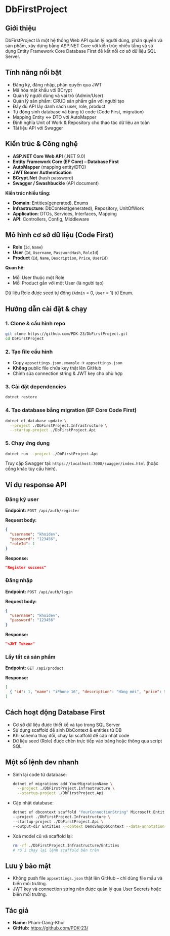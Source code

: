 # DbFirstProject

## Giới thiệu

DbFirstProject là một hệ thống Web API quản lý người dùng, phân quyền và sản phẩm, xây dựng bằng ASP.NET Core với kiến trúc nhiều tầng và sử dụng Entity Framework Core Database First để kết nối cơ sở dữ liệu SQL Server.

## Tính năng nổi bật

* Đăng ký, đăng nhập, phân quyền qua JWT
* Mã hóa mật khẩu với BCrypt
* Quản lý người dùng và vai trò (Admin/User)
* Quản lý sản phẩm: CRUD sản phẩm gắn với người tạo
* Đầy đủ API lấy danh sách user, role, product
* Tự động sinh database và bảng từ code (Code First, migration)
* Mapping Entity ↔ DTO với AutoMapper
* Định nghĩa Unit of Work & Repository cho thao tác dữ liệu an toàn
* Tài liệu API với Swagger

## Kiến trúc & Công nghệ

* **ASP.NET Core Web API** (.NET 9.0)
* **Entity Framework Core (EF Core) – Database First**
* **AutoMapper** (mapping entity/DTO)
* **JWT Bearer Authentication**
* **BCrypt.Net** (hash password)
* **Swagger / Swashbuckle** (API document)

**Kiến trúc nhiều tầng:**

* **Domain**: Entities(generated), Enums
* **Infrastructure**: DbContext(generated), Repository, UnitOfWork
* **Application**: DTOs, Services, Interfaces, Mapping
* **API**: Controllers, Config, Middleware

## Mô hình cơ sở dữ liệu (Code First)

* **Role** (`Id`, `Name`)
* **User** (`Id`, `Username`, `PasswordHash`, `RoleId`)
* **Product** (`Id`, `Name`, `Description`, `Price`, `UserId`)

**Quan hệ:**

* Mỗi User thuộc một Role
* Mỗi Product gắn với một User (là người tạo)

Dữ liệu Role được seed tự động (`Admin` = 0, `User` = 1) từ Enum.

## Hướng dẫn cài đặt & chạy

### 1. Clone & cấu hình repo

```bash
git clone https://github.com/PDK-23/DbFirstProject.git
cd DbFirstProject
```

### 2. Tạo file cấu hình

* Copy `appsettings.json.example` → `appsettings.json`
* **Không** public file chứa key thật lên GitHub
* Chỉnh sửa connection string & JWT key cho phù hợp

### 3. Cài đặt dependencies

```bash
dotnet restore
```

### 4. Tạo database bằng migration (EF Core Code First)

```bash
dotnet ef database update \
  --project ./DbFirstProject.Infrastructure \
  --startup-project ./DbFirstProject.Api
```

### 5. Chạy ứng dụng

```bash
dotnet run --project ./DbFirstProject.Api
```

Truy cập Swagger tại: `https://localhost:7008/swagger/index.html` (hoặc cổng khác tùy cấu hình).

## Ví dụ response API

### Đăng ký user

**Endpoint:** `POST /api/auth/register`

**Request body:**

```json
{
  "username": "khoidev",
  "password": "123456",
  "roleId": 1
}
```

**Response:**

```json
"Register success"
```

### Đăng nhập

**Endpoint:** `POST /api/auth/login`

**Request body:**

```json
{
  "username": "khoidev",
  "password": "123456"
}
```

**Response:**

```json
"<JWT Token>"
```

### Lấy tất cả sản phẩm

**Endpoint:** `GET /api/product`

**Response:**

```json
[
  { "id": 1, "name": "iPhone 16", "description": "Hàng mới", "price": 500, "userId": 2 }
]
```

## Cách hoạt động Database First

* Cơ sở dữ liệu được thiết kế và tạo trong SQL Server
* Sử dụng scaffold để sinh DbContext & entities từ DB
* Khi schema thay đổi, chạy lại scaffold để cập nhật code
* Dữ liệu seed (Role) được chèn trực tiếp vào bảng hoặc thông qua script SQL

## Một số lệnh dev nhanh

* Sinh lại code từ database:

  ```bash
  dotnet ef migrations add YourMigrationName \
    --project ./DbFirstProject.Infrastructure \
    --startup-project ./DbFirstProject.Api
  ```
* Cập nhật database:

  ```bash
  dotnet ef dbcontext scaffold "YourConnectionString" Microsoft.EntityFrameworkCore.SqlServer \
  --project ./DbFirstProject.Infrastructure \
  --startup-project ./DbFirstProject.Api \
  --output-dir Entities --context DemoShopDbContext --data-annotations --use-database-names
  ```
  
* Xoá model cũ và scaffold lại:
  
  ```bash
  rm -rf ./DbFirstProject.Infrastructure/Entities
  # rồi chạy lại lệnh scaffold bên trên
  ```

## Lưu ý bảo mật

* Không push file `appsettings.json` thật lên GitHub – chỉ dùng file mẫu và biến môi trường.
* JWT key và connection string nên được quản lý qua User Secrets hoặc biến môi trường.

## Tác giả

* **Name:** Pham-Dang-Khoi
* **GitHub:** https://github.com/PDK-23/
